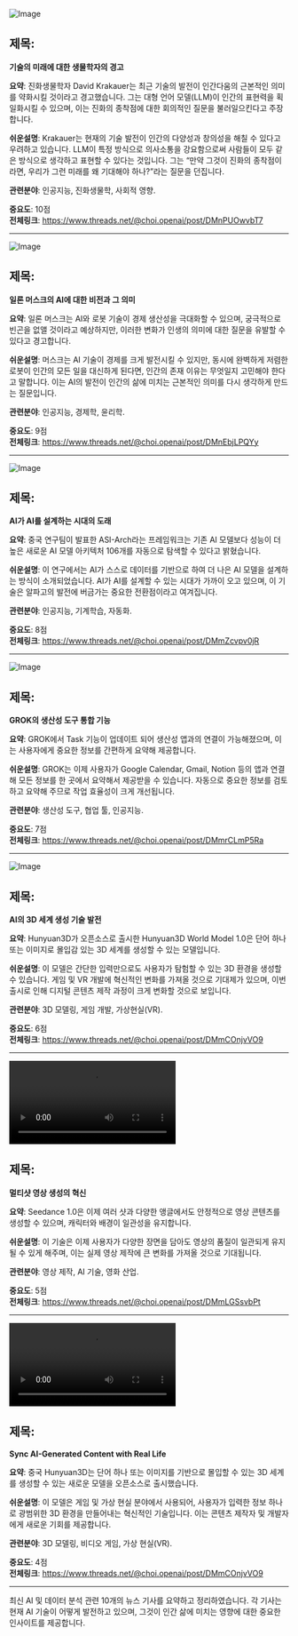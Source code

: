 ![Image](https://scontent-iad3-1.cdninstagram.com/v/t51.71878-15/525180068_1255091992679357_5971492690909314118_n.jpg?stp=dst-jpg_e35_tt6&_nc_cat=108&ccb=1-7&_nc_sid=18de74&_nc_ohc=vR2zxYEmc6gQ7kNvwFDx07_&_nc_oc=AdlFqh4T0aVg_HiEVcqQRnOtlgex3Wr9U5R3D5KfxdKmP0WTC8y_SOd6pAF_K0gDfdc&_nc_zt=23&_nc_ht=scontent-iad3-1.cdninstagram.com&edm=ACx9VUEEAAAA&_nc_gid=c5Q_EKe7XcbkSoaEQ2WkwA&oh=00_AfSgm4CCAA17EUZeeqDMDdaC6yn1S6wtV4dCxHlRM34G8Q&oe=688C5C6D)

## 제목:
**기술의 미래에 대한 생물학자의 경고**

**요약**:
진화생물학자 David Krakauer는 최근 기술의 발전이 인간다움의 근본적인 의미를 약화시킬 것이라고 경고했습니다. 그는 대형 언어 모델(LLM)이 인간의 표현력을 획일화시킬 수 있으며, 이는 진화의 종착점에 대한 회의적인 질문을 불러일으킨다고 주장합니다.

**쉬운설명**:
Krakauer는 현재의 기술 발전이 인간의 다양성과 창의성을 해칠 수 있다고 우려하고 있습니다. LLM이 특정 방식으로 의사소통을 강요함으로써 사람들이 모두 같은 방식으로 생각하고 표현할 수 있다는 것입니다. 그는 “만약 그것이 진화의 종착점이라면, 우리가 그런 미래를 왜 기대해야 하나?”라는 질문을 던집니다.

**관련분야**:
인공지능, 진화생물학, 사회적 영향.

**중요도**: 10점  
**전체링크**: https://www.threads.net/@choi.openai/post/DMnPUOwvbT7

---

![Image](https://scontent-iad3-1.cdninstagram.com/v/t51.71878-15/525435143_1282162336626459_5428087534406804356_n.jpg?stp=dst-jpg_e35_tt6&_nc_cat=107&ccb=1-7&_nc_sid=18de74&_nc_ohc=OQkT8VNZDggQ7kNvwHc6msv&_nc_oc=AdmuB62c0T2qHv_7S5p_YB-hL4aPoP0OYt4bAC7mdFWfgCY7rm52xyH5EmpvKxZ8DKU&_nc_zt=23&_nc_ht=scontent-iad3-1.cdninstagram.com&edm=ACx9VUEEAAAA&_nc_gid=c5Q_EKe7XcbkSoaEQ2WkwA&oh=00_AfQn9HP1LF1rdp5eMI7sLkq87UA7uSpLnXPmHPeOwVkZZw&oe=688C738A)

## 제목:
**일론 머스크의 AI에 대한 비전과 그 의미**

**요약**:
일론 머스크는 AI와 로봇 기술이 경제 생산성을 극대화할 수 있으며, 궁극적으로 빈곤을 없앨 것이라고 예상하지만, 이러한 변화가 인생의 의미에 대한 질문을 유발할 수 있다고 경고합니다.

**쉬운설명**:
머스크는 AI 기술이 경제를 크게 발전시킬 수 있지만, 동시에 완벽하게 저렴한 로봇이 인간의 모든 일을 대신하게 된다면, 인간의 존재 이유는 무엇일지 고민해야 한다고 말합니다. 이는 AI의 발전이 인간의 삶에 미치는 근본적인 의미를 다시 생각하게 만드는 질문입니다.

**관련분야**:
인공지능, 경제학, 윤리학.

**중요도**: 9점  
**전체링크**: https://www.threads.net/@choi.openai/post/DMnEbjLPQYy

---

![Image](https://scontent-iad3-2.cdninstagram.com/v/t51.71878-15/524566760_731907256145352_9170112341789662074_n.jpg?stp=dst-jpg_e35_tt6&_nc_cat=102&ccb=1-7&_nc_sid=18de74&_nc_ohc=hi9uat4Vp9AQ7kNvwG5O2-C&_nc_oc=AdnBmVqLYeekmgG_Bd9IfIMScKPAnldKU-5IcRdJgYwqMnYMPFBOq4xZQRcnvuNPutc&_nc_zt=23&_nc_ht=scontent-iad3-1.cdninstagram.com&edm=ACx9VUEEAAAA&_nc_gid=c5Q_EKe7XcbkSoaEQ2WkwA&oh=00_AfROzwdb_h7QaIAcygZkU8ZXDbiKJFQS8ZFHkkBiVtLfTA&oe=688C8C71)

## 제목:
**AI가 AI를 설계하는 시대의 도래**

**요약**:
중국 연구팀이 발표한 ASI-Arch라는 프레임워크는 기존 AI 모델보다 성능이 더 높은 새로운 AI 모델 아키텍처 106개를 자동으로 탐색할 수 있다고 밝혔습니다.

**쉬운설명**:
이 연구에서는 AI가 스스로 데이터를 기반으로 하여 더 나은 AI 모델을 설계하는 방식이 소개되었습니다. AI가 AI를 설계할 수 있는 시대가 가까이 오고 있으며, 이 기술은 알파고의 발전에 버금가는 중요한 전환점이라고 여겨집니다.

**관련분야**:
인공지능, 기계학습, 자동화.

**중요도**: 8점  
**전체링크**: https://www.threads.net/@choi.openai/post/DMmZcvpv0jR

---

![Image](https://scontent-iad3-1.cdninstagram.com/v/t51.71878-15/524617599_17917733271112832_8030404702864934134_n.jpg?stp=dst-jpg_e35_tt6&_nc_cat=111&ccb=1-7&_nc_sid=18de74&_nc_ohc=vGmHGdZgee0Q7kNvwGewsF0&_nc_oc=AdkcW1j7R11HGeqNzn_ksVMbgCsBWiMFMLeoCa0Oj6GajuyqsB8lVGSYTK2PZJSAGB8&_nc_zt=23&_nc_ht=scontent-iad3-2.cdninstagram.com&edm=ACx9VUEEAAAA&_nc_gid=c5Q_EKe7XcbkSoaEQ2WkwA&oh=00_AfTHaKt_X_0YciqDNJrrzX9nYs3EykYI7uXMAcnkwQP3dw&oe=688C7432)

## 제목:
**GROK의 생산성 도구 통합 기능**

**요약**:
GROK에서 Task 기능이 업데이트 되어 생산성 앱과의 연결이 가능해졌으며, 이는 사용자에게 중요한 정보를 간편하게 요약해 제공합니다.

**쉬운설명**:
GROK는 이제 사용자가 Google Calendar, Gmail, Notion 등의 앱과 연결해 모든 정보를 한 곳에서 요약해서 제공받을 수 있습니다. 자동으로 중요한 정보를 검토하고 요약해 주므로 작업 효율성이 크게 개선됩니다.

**관련분야**:
생산성 도구, 협업 툴, 인공지능.

**중요도**: 7점  
**전체링크**: https://www.threads.net/@choi.openai/post/DMmrCLmP5Ra

---

![Image](https://scontent-iad3-2.cdninstagram.com/v/t51.82787-15/524909236_17917720368112832_8281374623631941359_n.jpg?stp=dst-jpg_e35_tt6&_nc_cat=103&ccb=1-7&_nc_sid=18de74&_nc_ohc=Rj1QsWtmAoYQ7kNvwErl9nU&_nc_oc=Adkan3EsT63YcglVA4ua_TyZ5QHrQjwlQR1PPGZAWjvGVpyEFkCEytTekv4WQWE21EY&_nc_zt=23&_nc_ht=scontent-iad3-2.cdninstagram.com&edm=ACx9VUEEAAAA&_nc_gid=c5Q_EKe7XcbkSoaEQ2WkwA&oh=00_AfS0e5H6QmNDWgchh4vJ1bqrc3fb2mfK1_dbacuiVB-fgg&oe=688C8488)

## 제목:
**AI의 3D 세계 생성 기술 발전**

**요약**:
Hunyuan3D가 오픈소스로 출시한 Hunyuan3D World Model 1.0은 단어 하나 또는 이미지로 몰입감 있는 3D 세계를 생성할 수 있는 모델입니다.

**쉬운설명**:
이 모델은 간단한 입력만으로도 사용자가 탐험할 수 있는 3D 환경을 생성할 수 있습니다. 게임 및 VR 개발에 혁신적인 변화를 가져올 것으로 기대제가 있으며, 이번 출시로 인해 디지털 콘텐츠 제작 과정이 크게 변화할 것으로 보입니다.

**관련분야**:
3D 모델링, 게임 개발, 가상현실(VR).

**중요도**: 6점  
**전체링크**: https://www.threads.net/@choi.openai/post/DMmCOnjvVO9

---

![Image](https://scontent-iad3-1.cdninstagram.com/o1/v/t16/f2/m84/AQN3M8dYCkSRBfOXPULbJBP0GFjy67kH5qiJ4EHR6gME4_J0_VMg9edU3TLPjWMOcAbuh0whCQTc8QQluDg1rYpxyZ8gI1hggqPv3P_0L-E.mp4?efg=eyJ2ZW5jb2RlX3RhZyI6InZ0c192b2RfdXJsZ2VuLmZlZWQudW5rbm93bi1DMy4xMjgwLmRhc2hfYmFzZWxpbmVfMV92MSJ9&_nc_ht=scontent-iad3-1.cdninstagram.com&edm=ACx9VUEEAAAA&_nc_gid=c5Q_EKe7XcbkSoaEQ2WkwA&_nc_cat=109&_nc_oc=AdnqxCpI3q4uVDaxvjezswAtSb9faGPWbhS189wfim5F5QELIGIdMhK1G8fE6g26Eco&vs=718464077638084_400647260&_nc_vs=HBksFQIYTGlnX2JhY2tmaWxsX3RpbWVsaW5lX3ZvZC84MzQ5QUFBMjhFQ0VGNjAwMkYzQkQwN0MxMjNFMkM5Ql92aWRlb19kYXNoaW5pdC5tcDQVAALIARIAFQIYOnBhc3N0aHJvdWdoX2V2ZXJzdG9yZS9HRWdrS0I4UXh3NDU5Wk1KQVBjRVZWSDAyNWdNYmtZTEFBQUYVAgLIARIAKAAYABsBiAd1c2Vfb2lsATEVAAAmgN72ofaD1D8VAigCQzMsF0AYqfvnbItEGBJkYXNoX2Jhc2VsaW5lXzFfdjERAHXqB2XongEA&ccb=9-4&oh=00_AfQAp0-LOQDv3nxz9NPd2d4zFtsEacd8Sn_gS8_2YNJ3Eg&oe=68886623&_nc_sid=1d576d)

## 제목:
**멀티샷 영상 생성의 혁신**

**요약**:
Seedance 1.0은 이제 여러 샷과 다양한 앵글에서도 안정적으로 영상 콘텐츠를 생성할 수 있으며, 캐릭터와 배경이 일관성을 유지합니다.

**쉬운설명**:
이 기술은 이제 사용자가 다양한 장면을 담아도 영상의 품질이 일관되게 유지될 수 있게 해주며, 이는 실제 영상 제작에 큰 변화를 가져올 것으로 기대됩니다.

**관련분야**:
영상 제작, AI 기술, 영화 산업.

**중요도**: 5점  
**전체링크**: https://www.threads.net/@choi.openai/post/DMmLGSsvbPt

---

![Image](https://scontent-iad3-1.cdninstagram.com/o1/v/t16/f2/m84/AQPmJ7YVBqfXX_6Y2h0Mh8kV1-kqDON_347TlN5kWzZ5vSmYb_dt9ajXOoOMJ0GiR20pLMYifgOd4ahFLxzzxu8qub8ypYY6gaSKO7E.mp4?efg=eyJ2ZW5jb2RlX3RhZyI6InZ0c192b2RfdXJsZ2VuLmZlZWQudW5rbm93bi1DMy4xMjgwLmRhc2hfYmFzZWxpbmVfMV92MSJ9&_nc_ht=scontent-iad3-1.cdninstagram.com&edm=ACx9VUEEAAAA&_nc_gid=c5Q_EKe7XcbkSoaEQ2WkwA&_nc_cat=108&_nc_oc=Adn1vPrW-a9xsndz5hsQmESPigoDfM58P954HfcUS2kBp_jLJWlumJnU5Y-U9HyQhPw&vs=1094789258655561_4234440530&_nc_vs=HBksFQIYTGlnX2JhY2tmaWxsX3RpbWVsaW5lX3ZvZC81RjQ0RUU2OTlFMTU4N0U3NkYyMUE4QUYwMjY3NTdCMV92aWRlb19kYXNoaW5pdC5tcDQVAALIARIAFQIYOnBhc3N0aHJvdWdoX2V2ZXJzdG9yZS9HRzNNU1JfWmtyRTVCcHNGQUIydmZTX1k4UlZvYmtZTEFBQUYVAgLIARIAKAAYABsBiAd1c2Vfb2lsATEVAAAmgKGNzsKD1D8VAigCQzMsF0BVLMzMzMzNGBJkYXNoX2Jhc2VsaW5lXzFfdjERAHXqB2XongEA&ccb=9-4&oh=00_AfSX2ahENPxUX_3YILqtCPAMX-bqxVH7Tz17HAdeDtmIOw&oe=6888700C&_nc_sid=1d576d)

## 제목:
**Sync AI-Generated Content with Real Life**

**요약**:
중국 Hunyuan3D는 단어 하나 또는 이미지를 기반으로 몰입할 수 있는 3D 세계를 생성할 수 있는 새로운 모델을 오픈소스로 출시했습니다.

**쉬운설명**:
이 모델은 게임 및 가상 현실 분야에서 사용되어, 사용자가 입력한 정보 하나로 광범위한 3D 환경을 만들어내는 혁신적인 기술입니다. 이는 콘텐츠 제작자 및 개발자에게 새로운 기회를 제공합니다.

**관련분야**:
3D 모델링, 비디오 게임, 가상 현실(VR).

**중요도**: 4점  
**전체링크**: https://www.threads.net/@choi.openai/post/DMmCOnjvVO9 

---

최신 AI 및 데이터 분석 관련 10개의 뉴스 기사를 요약하고 정리하였습니다. 각 기사는 현재 AI 기술이 어떻게 발전하고 있으며, 그것이 인간 삶에 미치는 영향에 대한 중요한 인사이트를 제공합니다.